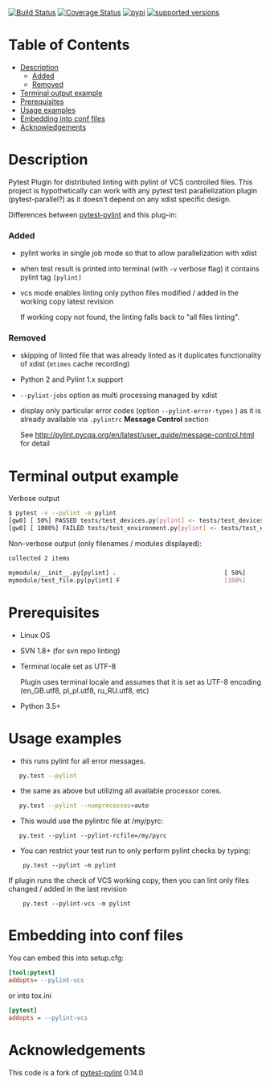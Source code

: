 
[![Build Status](https://travis-ci.org/aleXOR2/pytest-pylint-xdist-vcs.svg?branch=master)](https://travis-ci.org/aleXOR2/pytest-pylint-xdist-vcs)
[![Coverage Status](https://coveralls.io/repos/github/aleXOR2/pytest-pylint-xdist-vcs/badge.svg?branch=master)](https://coveralls.io/github/aleXOR2/pytest-pylint-xdist-vcs?branch=master)
[![pypi](https://img.shields.io/pypi/l/pytest-pylint-xdist-vcs.svg)](https://pypi.python.org/pypi/pytest-pylint-xdist-vcs)
[![supported versions](https://img.shields.io/pypi/pyversions/pytest-pylint-xdist-vcs.svg)](https://pypi.python.org/pypi/pytest-pylint-xdist-vcs)

Table of Contents
=================

  * [Description](#description)
      * [Added](#added)
      * [Removed](#removed)
  * [Terminal output example](#terminal-output-example)
  * [Prerequisites](#prerequisites)
  * [Usage examples](#usage-examples)
  * [Embedding into conf files](#embedding-into-conf-files)
  * [Acknowledgements](#acknowledgements)

Description
================

Pytest Plugin for distributed linting with pylint of VCS controlled files.
This project is hypothetically can work with any pytest test parallelization plugin (pytest-parallel?) as it doesn't depend on any xdist specific design.

Differences between [pytest-pylint](https://github.com/carsongee/pytest-pylint.git) and this plug-in:

### Added

- pylint works in single job mode so that to allow parallelization with xdist
- when test result is printed into terminal (with `-v` verbose flag) it contains pylint tag `[pylint]`
- vcs mode enables linting only python files modified / added in the working copy latest revision

   If working copy not found, the linting falls back to "all files linting".

### Removed

- skipping of linted file that was already linted as it duplicates functionality of xdist (`mtimes`  cache recording)
- Python 2 and Pylint 1.x support
- `--pylint-jobs` option as multi processing managed by xdist
- display only particular error codes (option `--pylint-error-types` ) as it is already available via `.pylintrc` **Message Control** section

   See http://pylint.pycqa.org/en/latest/user_guide/message-control.html for detail

Terminal output example
=======================

Verbose output
   ```sh
   $ pytest -v --pylint -m pylint
   [gw0] [ 50%] PASSED tests/test_devices.py[pylint] <- tests/test_devices.py
   [gw0] [ 1000%] FAILED tests/test_environment.py[pylint] <- tests/test_environment.py
   ```

Non-verbose output (only filenames / modules displayed):

```sh
collected 2 items

mymodule/__init__.py[pylint] .                              [ 50%]
mymodule/test_file.py[pylint] F                             [100%]
```

Prerequisites
=============

* Linux OS
* SVN 1.8+ (for svn repo linting)
* Terminal locale set as UTF-8

   Plugin uses terminal locale and assumes that it is set as UTF-8 encoding (en_GB.utf8, pl_pl.utf8, ru_RU.utf8, etc)
* Python 3.5+

Usage examples
============

- this runs pylint for all error messages.

```bash
   py.test --pylint
```

- the same as above but utilizing all available processor cores.

```bash
   py.test --pylint --numprocesses=auto
```

- This would use the pylintrc file at /my/pyrc:

```shell
   py.test --pylint --pylint-rcfile=/my/pyrc
```

- You can restrict your test run to only perform pylint checks by typing:

```shell
    py.test --pylint -m pylint
```

If plugin runs the check of VCS working copy, then you can lint only files changed / added in the last revision

```shell
    py.test --pylint-vcs -m pylint
```

Embedding into conf files
============

You can embed this into setup.cfg:

```ini
[tool:pytest]
addopts= --pylint-vcs
```

or into tox.ini

```ini
[pytest]
addopts = --pylint-vcs
```

Acknowledgements
================

This code is a fork of 
[pytest-pylint](https://github.com/carsongee/pytest-pylint.git) 0.14.0
